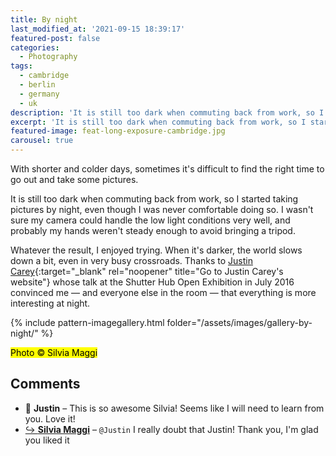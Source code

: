 ```yaml
---
title: By night
last_modified_at: '2021-09-15 18:39:17'
featured-post: false
categories:
  - Photography
tags:
  - cambridge
  - berlin
  - germany
  - uk
description: 'It is still too dark when commuting back from work, so I started taking pictures by night.'
excerpt: 'It is still too dark when commuting back from work, so I started taking pictures by night.'
featured-image: feat-long-exposure-cambridge.jpg
carousel: true
---
```

<p class="lead">With shorter and colder days, sometimes it's difficult to find the right time to go out and take some pictures.</p>

It is still too dark when commuting back from work, so I started taking pictures by night, even though I was never comfortable doing so. I wasn't sure my camera could handle the low light conditions very well, and probably my hands weren't steady enough to avoid bringing a tripod.

Whatever the result, I enjoyed trying. When it's darker, the world slows down a bit, even in very busy crossroads. Thanks to [Justin Carey](https://justincarey.com/){:target="_blank" rel="noopener" title="Go to Justin Carey's website"} whose talk at the Shutter Hub Open Exhibition in July 2016 convinced me &mdash; and everyone else in the room &mdash; that everything is more interesting at night.

{% include pattern-imagegallery.html folder="/assets/images/gallery-by-night/" %}

<p class="detached"><mark class="smd-highlight small">Photo &copy; Silvia Maggi</mark></p>

<div class="smd-responses my-5 pt-3">
  <h2>Comments</h2>
  <div class="webmentions">
    <ul class="comments">
      <li>
        <span class="reaction">💬 <strong>Justin</strong>&nbsp;&ndash;</span>
        <span>This is so awesome Silvia! Seems like I will need to learn from you. Love it!</span>
      </li>
      <li class="reaction-reply">
        <a class="reaction" title="mentioned" href="{{ site.url }}">↪️ <strong>Silvia Maggi</strong></a>&nbsp;&ndash;&nbsp;<code>@Justin</code>
        <span>I really doubt that Justin! Thank you, I'm glad you liked it</span>
      </li>
    </ul>
  </div>
</div>
